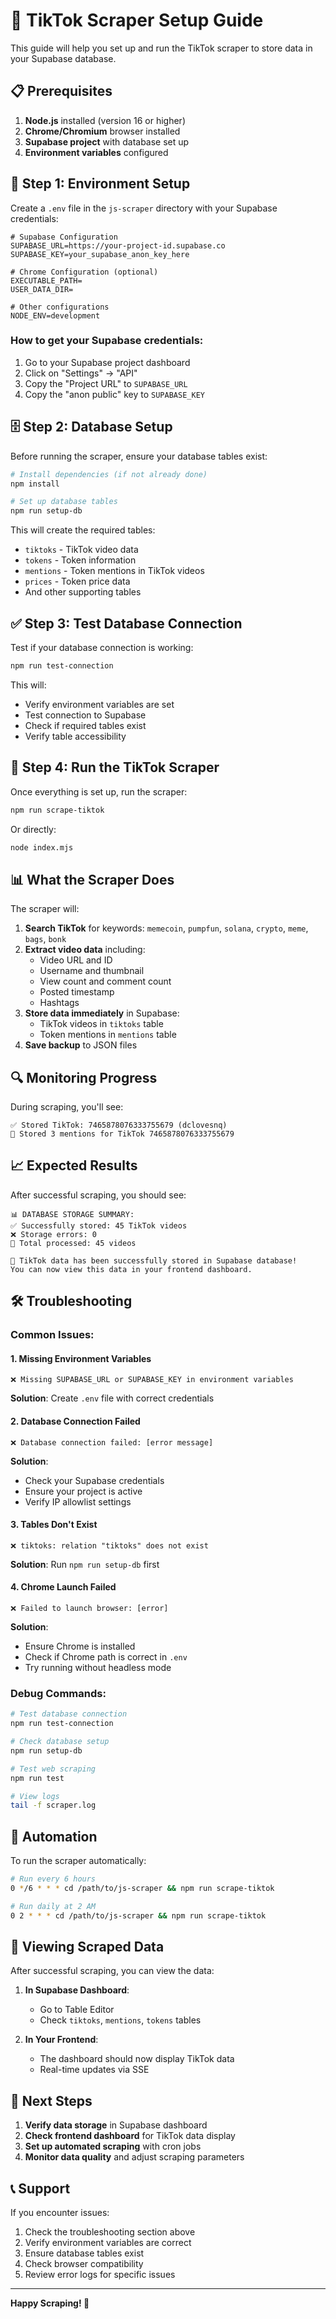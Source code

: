 # 🎯 TikTok Scraper Setup Guide

This guide will help you set up and run the TikTok scraper to store data in your Supabase database.

## 📋 Prerequisites

1. **Node.js** installed (version 16 or higher)
2. **Chrome/Chromium** browser installed
3. **Supabase project** with database set up
4. **Environment variables** configured

## 🔧 Step 1: Environment Setup

Create a `.env` file in the `js-scraper` directory with your Supabase credentials:

```env
# Supabase Configuration
SUPABASE_URL=https://your-project-id.supabase.co
SUPABASE_KEY=your_supabase_anon_key_here

# Chrome Configuration (optional)
EXECUTABLE_PATH=
USER_DATA_DIR=

# Other configurations
NODE_ENV=development
```

### How to get your Supabase credentials:

1. Go to your Supabase project dashboard
2. Click on "Settings" → "API"
3. Copy the "Project URL" to `SUPABASE_URL`
4. Copy the "anon public" key to `SUPABASE_KEY`

## 🗄️ Step 2: Database Setup

Before running the scraper, ensure your database tables exist:

```bash
# Install dependencies (if not already done)
npm install

# Set up database tables
npm run setup-db
```

This will create the required tables:
- `tiktoks` - TikTok video data
- `tokens` - Token information
- `mentions` - Token mentions in TikTok videos
- `prices` - Token price data
- And other supporting tables

## ✅ Step 3: Test Database Connection

Test if your database connection is working:

```bash
npm run test-connection
```

This will:
- Verify environment variables are set
- Test connection to Supabase
- Check if required tables exist
- Verify table accessibility

## 🚀 Step 4: Run the TikTok Scraper

Once everything is set up, run the scraper:

```bash
npm run scrape-tiktok
```

Or directly:

```bash
node index.mjs
```

## 📊 What the Scraper Does

The scraper will:

1. **Search TikTok** for keywords: `memecoin`, `pumpfun`, `solana`, `crypto`, `meme`, `bags`, `bonk`
2. **Extract video data** including:
   - Video URL and ID
   - Username and thumbnail
   - View count and comment count
   - Posted timestamp
   - Hashtags
3. **Store data immediately** in Supabase:
   - TikTok videos in `tiktoks` table
   - Token mentions in `mentions` table
4. **Save backup** to JSON files

## 🔍 Monitoring Progress

During scraping, you'll see:

```
✅ Stored TikTok: 7465878076333755679 (dclovesnq)
🔗 Stored 3 mentions for TikTok 7465878076333755679
```

## 📈 Expected Results

After successful scraping, you should see:

```
📊 DATABASE STORAGE SUMMARY:
✅ Successfully stored: 45 TikTok videos
❌ Storage errors: 0
📁 Total processed: 45 videos

🎉 TikTok data has been successfully stored in Supabase database!
You can now view this data in your frontend dashboard.
```

## 🛠️ Troubleshooting

### Common Issues:

#### 1. **Missing Environment Variables**
```
❌ Missing SUPABASE_URL or SUPABASE_KEY in environment variables
```
**Solution**: Create `.env` file with correct credentials

#### 2. **Database Connection Failed**
```
❌ Database connection failed: [error message]
```
**Solution**: 
- Check your Supabase credentials
- Ensure your project is active
- Verify IP allowlist settings

#### 3. **Tables Don't Exist**
```
❌ tiktoks: relation "tiktoks" does not exist
```
**Solution**: Run `npm run setup-db` first

#### 4. **Chrome Launch Failed**
```
❌ Failed to launch browser: [error]
```
**Solution**: 
- Ensure Chrome is installed
- Check if Chrome path is correct in `.env`
- Try running without headless mode

### Debug Commands:

```bash
# Test database connection
npm run test-connection

# Check database setup
npm run setup-db

# Test web scraping
npm run test

# View logs
tail -f scraper.log
```

## 🔄 Automation

To run the scraper automatically:

```bash
# Run every 6 hours
0 */6 * * * cd /path/to/js-scraper && npm run scrape-tiktok

# Run daily at 2 AM
0 2 * * * cd /path/to/js-scraper && npm run scrape-tiktok
```

## 📱 Viewing Scraped Data

After successful scraping, you can view the data:

1. **In Supabase Dashboard**:
   - Go to Table Editor
   - Check `tiktoks`, `mentions`, `tokens` tables

2. **In Your Frontend**:
   - The dashboard should now display TikTok data
   - Real-time updates via SSE

## 🎯 Next Steps

1. **Verify data storage** in Supabase dashboard
2. **Check frontend dashboard** for TikTok data display
3. **Set up automated scraping** with cron jobs
4. **Monitor data quality** and adjust scraping parameters

## 📞 Support

If you encounter issues:

1. Check the troubleshooting section above
2. Verify environment variables are correct
3. Ensure database tables exist
4. Check browser compatibility
5. Review error logs for specific issues

---

**Happy Scraping! 🎉**
